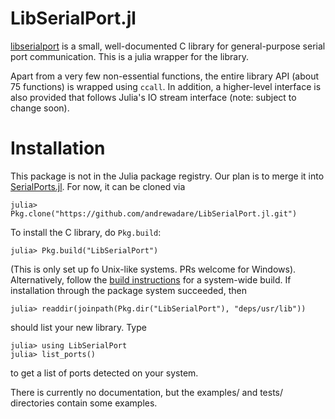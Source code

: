 # LibSerialPort.jl

[libserialport](http://sigrok.org/wiki/Libserialport) is a small, well-documented C library for general-purpose serial port communication. This is a julia wrapper for the library.

Apart from a very few non-essential functions, the entire library API (about 75 functions) is wrapped using `ccall`. In addition, a higher-level interface is also provided that follows Julia's IO stream interface (note: subject to change soon).

# Installation

This package is not in the Julia package registry. Our plan is to merge it into [SerialPorts.jl](https://github.com/JuliaIO/SerialPorts.jl). For now, it can be cloned via

    julia> Pkg.clone("https://github.com/andrewadare/LibSerialPort.jl.git")

To install the C library, do `Pkg.build`:

    julia> Pkg.build("LibSerialPort")

(This is only set up fo Unix-like systems. PRs welcome for Windows). Alternatively, follow the [build instructions](http://sigrok.org/wiki/Libserialport) for a system-wide build. If installation through the package system succeeded, then

    julia> readdir(joinpath(Pkg.dir("LibSerialPort"), "deps/usr/lib"))

should list your new library. Type

    julia> using LibSerialPort
    julia> list_ports()

to get a list of ports detected on your system.

There is currently no documentation, but the examples/ and tests/ directories contain some examples.

